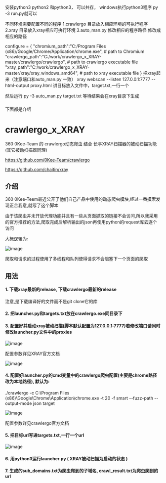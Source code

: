 
安装python3 
python2 和python3， 可以共存， windows执行python3程序 py -3 run.py就可以

不同环境需要配置不同的程序
1.crawlergo 目录放入相应环境的可执行程序
2.xray 目录放入xray相应可执行环境
3.auto_man.py 修改相应的程序路径
修改成相应的路径

configure = {
    "chromium_path":"C:/Program Files (x86)/Google/Chrome/Application/chrome.exe", # path to Chromium
    "crawlergo_path":"C:/work/crawlergo_x_XRAY-master/crawlergo/crawlergo", # path to crawlergo executable file
    "xray_path":"C:/work/crawlergo_x_XRAY-master/xray/xray_windows_amd64", # path to xray executable file
    }
把xray起来（注意端口和auto_man.py 一致）
xray webscan --listen 127.0.0.1:7777 --html-output proxy.html
讲目标放入文件中，target.txt,一行一个

然后运行
py -3 auto_man.py target.txt  等待结果会在xray目录下生成


#####
下面都是介绍
# crawlergo_x_XRAY

360 0Kee-Team 的 crawlergo动态爬虫 结合 长亭XRAY扫描器的被动扫描功能 (其它被动扫描器同理)

https://github.com/0Kee-Team/crawlergo

https://github.com/chaitin/xray

## 介绍


360 0Kee-Teem最近公开了他们自己产品中使用的动态爬虫模块,经过一番摸索发现正合我意,就写了这个脚本

由于该爬虫并未开放代理功能并且有一些从页面抓取的链接不会访问,所以我采用的官方推荐的方法,爬取完成后解析输出的json再使用python的request库去逐个访问

大概逻辑为:

![image](https://raw.githubusercontent.com/timwhitez/crawlergo_x_XRAY/master/img/5.png)

爬取和请求的过程使用了多线程和队列使得请求不会阻塞下一个页面的爬取

## 用法 

#### 1. 下载xray最新的release, 下载crawlergo最新的release

注意,是下载编译好的文件而不是git clone它的库

#### 2. 把launcher.py和targets.txt放在crawlergo.exe同目录下


#### 3. 配置好并启动xray被动扫描(脚本默认配置为127.0.0.1:7777)若修改端口请同时修改launcher.py文件中的proxies

![image](https://raw.githubusercontent.com/timwhitez/crawlergo_x_XRAY/master/img/0.png)

配置参数详见XRAY官方文档

![image](https://raw.githubusercontent.com/timwhitez/crawlergo_x_XRAY/master/img/1.png)

#### 4. 配置好launcher.py的cmd变量中的crawlergo爬虫配置(主要是chrome路径改为本地路径), 默认为:

./crawlergo -c C:\Program Files (x86)\Google\Chrome\Application\chrome.exe -t 20 -f smart --fuzz-path --output-mode json target

![image](https://raw.githubusercontent.com/timwhitez/crawlergo_x_XRAY/master/img/4.png)

配置参数详见crawlergo官方文档

#### 5. 把目标url写进targets.txt,一行一个url

![image](https://raw.githubusercontent.com/timwhitez/crawlergo_x_XRAY/master/img/3.png)

#### 6. 用python3运行launcher.py ( XRAY被动扫描为启动的状态 )

#### 7. 生成的sub_domains.txt为爬虫爬到的子域名, crawl_result.txt为爬虫爬到的url


